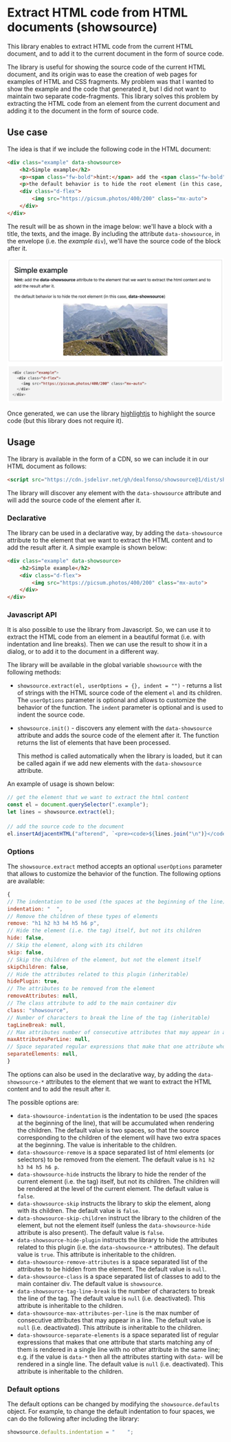 # Extract HTML code from HTML documents (showsource)

This library enables to extract HTML code from the current HTML document, and to add it to the current document in the form of source code.

The library is useful for showing the source code of the current HTML document, and its origin was to ease the creation of web pages for examples of HTML and CSS fragments. My problem was that I wanted to show the example and the code that generated it, but I did not want to maintain two separate code-fragments. This library solves this problem by extracting the HTML code from an element from the current document and adding it to the document in the form of source code.

## Use case

The idea is that if we include the following code in the HTML document:

```html
<div class="example" data-showsource>
    <h2>Simple example</h2>
    <p><span class="fw-bold">hint:</span> add the <span class="fw-bold">data-showsource</span> attribute to the element that we want to extract the html content and to add the result after it.</p>
    <p>the default behavior is to hide the root element (in this case, <span class="fw-bold">data-showsource</span>)</p>
    <div class="d-flex">
        <img src="https://picsum.photos/400/200" class="mx-auto">
    </div>
</div>
```

The result will be as shown in the image below: we'll have a block with a title, the texts, and the image. By including the attribute `data-showsource`, in the envelope (i.e. the _example_ `div`), we'll have the source code of the block after it.

![Simple example](img/example.png)

Once generated, we can use the library [highlightjs](https://highlightjs.org/) to highlight the source code (but this library does not require it).

## Usage

The library is available in the form of a CDN, so we can include it in our HTML document as follows:

```html
<script src="https://cdn.jsdelivr.net/gh/dealfonso/showsource@1/dist/showsource.min.js"></script>
```

The library will discover any element with the `data-showsource` attribute and will add the source code of the element after it.

### Declarative

The library can be used in a declarative way, by adding the `data-showsource` attribute to the element that we want to extract the HTML content and to add the result after it. A simple example is shown below:

```html
<div class="example" data-showsource>
    <h2>Simple example</h2>
    <div class="d-flex">
        <img src="https://picsum.photos/400/200" class="mx-auto">
    </div>
</div>
```

### Javascript API

It is also possible to use the library from Javascript. So, we can use it to extract the HTML code from an element in a beautiful format (i.e. with indentation and line breaks). Then we can use the result to show it in a dialog, or to add it to the document in a different way.

The library will be available in the global variable `showsource` with the following methods:
- `showsource.extract(el, userOptions = {}, indent = "")` - returns a list of strings with the HTML source code of the element `el` and its children. The `userOptions` parameter is optional and allows to customize the behavior of the function. The `indent` parameter is optional and is used to indent the source code.

- `showsource.init()` - discovers any element with the `data-showsource` attribute and adds the source code of the element after it. The function returns the list of elements that have been processed.

    This method is called automatically when the library is loaded, but it can be called again if we add new elements with the `data-showsource` attribute.

An example of usage is shown below:

```javascript
// get the element that we want to extract the html content
const el = document.querySelector(".example");
let lines = showsource.extract(el);

// add the source code to the document
el.insertAdjacentHTML("afterend", `<pre><code>${lines.join("\n")}</code></pre>`);
```

### Options

The `showsource.extract` method accepts an optional `userOptions` parameter that allows to customize the behavior of the function. The following options are available:

```javascript
{
// The indentation to be used (the spaces at the beginning of the line) (inheritable)
indentation: "  ",
// Remove the children of these types of elements
remove: "h1 h2 h3 h4 h5 h6 p",
// Hide the element (i.e. the tag) itself, but not its children
hide: false,
// Skip the element, along with its children
skip: false,
// Skip the children of the element, but not the element itself
skipChildren: false,
// Hide the attributes related to this plugin (inheritable)
hidePlugin: true,
// The attributes to be removed from the element
removeAttributes: null,
// The class attribute to add to the main container div
class: "showsource",
// Number of characters to break the line of the tag (inheritable)
tagLineBreak: null,
// Max attributes number of consecutive attributes that may appear in a line (inheritable)
maxAttributesPerLine: null,
// Space separated regular expressions that make that one attribute whose start matches any of them is rendered in a single line (i.e. no other attribute is rendered in the same line); e.g. if the value is data-* then all the attributes starting with data- will be rendered in a single line (inheritable)
separateElements: null,
}
```

The options can also be used in the declarative way, by adding the `data-showsource-*` attributes to the element that we want to extract the HTML content and to add the result after it.

The possible options are:
- `data-showsource-indentation` is the indentation to be used (the spaces at the beginning of the line), that will be accumulated when rendering the children. The default value is two spaces, so that the source corresponding to the children of the element will have two extra spaces at the beginning. The value is inheritable to the children.
- `data-showsource-remove` is a space separated list of html elements (or selectors) to be removed from the element. The default value is `h1 h2 h3 h4 h5 h6 p`.
- `data-showsource-hide` instructs the library to hide the render of the current element (i.e. the tag) itself, but not its children. The children will be rendered at the level of the current element. The default value is `false`.
- `data-showsource-skip` instructs the library to skip the element, along with its children. The default value is `false`.
- `data-showsource-skip-children` instruct the library to the children of the element, but not the element itself (unless the `data-showsource-hide` attribute is also present). The default value is `false`.
- `data-showsource-hide-plugin` instructs the library to hide the attributes related to this plugin (i.e. the `data-showsource-*` attributes). The default value is `true`. This attribute is inheritable to the children.
- `data-showsource-remove-attributes` is a space separated list of the attributes to be hidden from the element. The default value is `null`.
- `data-showsource-class` is a space separated list of classes to add to the main container div. The default value is `showsource`.
- `data-showsource-tag-line-break` is the number of characters to break the line of the tag. The default value is `null` (i.e. deactivated). This attribute is inheritable to the children.
- `data-showsource-max-attributes-per-line` is the max number of consecutive attributes that may appear in a line. The default value is `null` (i.e. deactivated). This attribute is inheritable to the children.
- `data-showsource-separate-elements` is a space separated list of regular expressions that makes that one attribute that starts matching any of them is rendered in a single line with no other attribute in the same line; e.g. if the value is `data-*` then all the attributes starting with `data-` will be rendered in a single line. The default value is `null` (i.e. deactivated). This attribute is inheritable to the children.

### Default options

The default options can be changed by modifying the `showsource.defaults` object. For example, to change the default indentation to four spaces, we can do the following after including the library:

```javascript
showsource.defaults.indentation = "    ";
```
